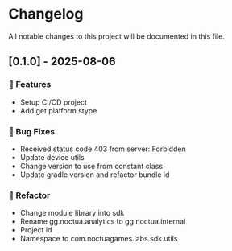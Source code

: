 # Changelog

All notable changes to this project will be documented in this file.

## [0.1.0] - 2025-08-06

### 🚀 Features

- Setup CI/CD project
- Add get platform stype

### 🐛 Bug Fixes

- Received status code 403 from server: Forbidden
- Update device utils
- Change version to use from constant class
- Update gradle version and refactor bundle id

### 🚜 Refactor

- Change module library into sdk
- Rename gg.noctua.analytics to gg.noctua.internal
- Project id
- Namespace to com.noctuagames.labs.sdk.utils

<!-- generated by git-cliff -->

